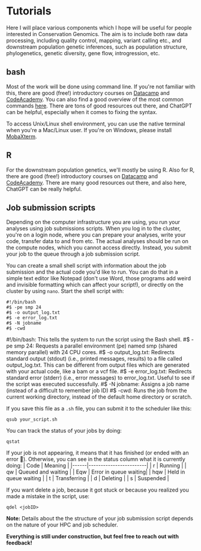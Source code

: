 # Tutorials

Here I will place various components which I hope will be useful for people interested in Conservation Genomics. The aim is to include both raw data processing, including quality control, mapping, variant calling etc., and downstream population genetic inferences, such as population structure, phylogenetics, genetic diversity, gene flow, introgression, etc. 

## bash

Most of the work will be done using command line. If you're not familiar with this, there are good (free!) introductory courses on [Datacamp](https://app.datacamp.com/learn/courses/introduction-to-bash-scripting]) and [CodeAcademy](https://www.codecademy.com/learn/learn-the-command-line). You can also find a good overview of the most common commands [here](https://ryanstutorials.net/linuxtutorial/navigation.php). There are tons of good resources out there, and ChatGPT can be helpful, especially when it comes to fixing the syntax.

To access Unix/Linux shell environment, you can use the native terminal when you're a Mac/Linux user. If you're on Windows, please install [MobaXterm](https://mobaxterm.mobatek.net/).

## R

For the downstream population genetics, we'll mostly be using R. Also for R, there are good (free!) introductory courses on [Datacamp](https://app.datacamp.com/learn/courses/free-introduction-to-r) and [CodeAcademy](https://www.codecademy.com/learn/learn-r). There are many good resources out there, and also here, ChatGPT can be really helpful.

## Job submission scripts

Depending on the computer infrastructure you are using, you run your analyses using job submissions scripts. When you log in to the cluster, you're on a login node, where you can prepare your analyses, write your code, transfer data to and from etc. The actual analyses should be run on the compute nodes, which you cannot access directly. Instead, you submit your job to the queue through a job submission script. 

You can create a small shell script with information about the job submission and the actual code you'd like to run. You can do that in a simple text editor like Notepad (don't use Word, those programs add weird and invisible formatting which can affect your script!), or directly on the cluster by using `nano`. Start the shell script with:
```
#!/bin/bash 
#$ -pe smp 24 
#$ -o output_log.txt 
#$ -e error_log.txt
#$ -N jobname
#$ -cwd
```

#!/bin/bash: This tells the system to run the script using the Bash shell.
#$ -pe smp 24: Requests a parallel environment (pe) named smp (shared memory parallel) with 24 CPU cores.
#$ -o output_log.txt: Redirects standard output (stdout) (i.e., printed messages, results) to a file called output_log.txt. This can be different from output files which are generated with your actual code, like a bam or a vcf file.
#$ -e error_log.txt: Redirects standard error (stderr) (i.e., error messages) to error_log.txt. Useful to see if the script was executed successfully.
#$ -N jobname: Assigns a job name (instead of a difficult to remember job ID)
#$ -cwd: Runs the job from the current working directory, instead of the default home directory or scratch.

If you save this file as a `.sh` file, you can submit it to the scheduler like this:
```
qsub your_script.sh
```

You can track the status of your jobs by doing:
```
qstat
```

If your job is not appearing, it means that it has finished (or ended with an error :grimacing:). Otherwise, you can see in the status column what it is currently doing:
| Code | Meaning               |
|------|------------------------|
| r    | Running               |
| qw   | Queued and waiting    |
| Eqw  | Error in queue waiting|
| hqw  | Held in queue waiting |
| t    | Transferring          |
| d    | Deleting              |
| s    | Suspended             |

If you want delete a job, because it got stuck or because you realized you made a mistake in the script, use:
```
qdel <jobID>
```

**Note:** Details about the the structure of your job submission script depends on the nature of your HPC and job scheduler.

**Everything is still under construction, but feel free to reach out with feedback!**
